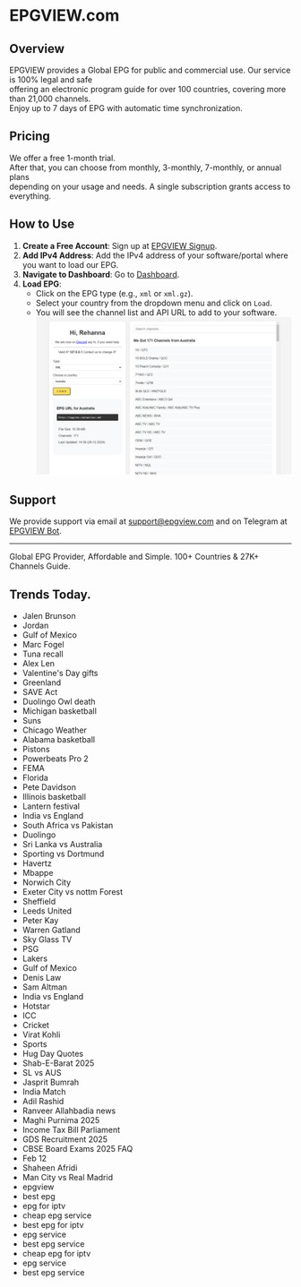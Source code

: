 # EPGVIEW.com



## Overview
EPGVIEW provides a Global EPG for public and commercial use. Our service is 100% legal and safe\
offering an electronic program guide for over 100 countries, covering more than 21,000 channels.\
Enjoy up to 7 days of EPG with automatic time synchronization.

## Pricing
We offer a free 1-month trial. \
After that, you can choose from monthly, 3-monthly, 7-monthly, or annual plans \
depending on your usage and needs. A single subscription grants access to everything.

## How to Use
1. **Create a Free Account**: Sign up at [EPGVIEW Signup](https://epgview.com/signup.php).
2. **Add IPv4 Address**: Add the IPv4 address of your software/portal where you want to load our EPG.
3. **Navigate to Dashboard**: Go to [Dashboard](https://epgview.com/dashboard.php).
4. **Load EPG**:
   - Click on the EPG type (e.g., `xml` or `xml.gz`).
   - Select your country from the dropdown menu and click on `Load`.
   - You will see the channel list and API URL to add to your software.
![EPGVIEW](img/dashboard.png)
## Support
We provide support via email at [support@epgview.com](mailto:support@epgview.com) and on Telegram at [EPGVIEW Bot](https://t.me/epgview_bot).

---

Global EPG Provider, Affordable and Simple. 100+ Countries & 27K+ Channels Guide.

## Trends Today.

- Jalen Brunson
- Jordan
- Gulf of Mexico
- Marc Fogel
- Tuna recall
- Alex Len
- Valentine's Day gifts
- Greenland
- SAVE Act
- Duolingo Owl death
- Michigan basketball
- Suns
- Chicago Weather
- Alabama basketball
- Pistons
- Powerbeats Pro 2
- FEMA
- Florida
- Pete Davidson
- Illinois basketball
- Lantern festival
- India vs England
- South Africa vs Pakistan
- Duolingo
- Sri Lanka vs Australia
- Sporting vs Dortmund
- Havertz
- Mbappe
- Norwich City
- Exeter City vs nottm Forest
- Sheffield
- Leeds United
- Peter Kay
- Warren Gatland
- Sky Glass TV
- PSG
- Lakers
- Gulf of Mexico
- Denis Law
- Sam Altman
- India vs England
- Hotstar
- ICC
- Cricket
- Virat Kohli
- Sports
- Hug Day Quotes
- Shab-E-Barat 2025
- SL vs AUS
- Jasprit Bumrah
- India Match
- Adil Rashid
- Ranveer Allahbadia news
- Maghi Purnima 2025
- Income Tax Bill Parliament
- GDS Recruitment 2025
- CBSE Board Exams 2025 FAQ
- Feb 12
- Shaheen Afridi
- Man City vs Real Madrid
- epgview
- best epg
- epg for iptv
- cheap epg service
- best epg for iptv
- epg service
- best epg service
- cheap epg for iptv
- epg service
- best epg service
